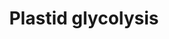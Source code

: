 ---
authors:
- Anwesha
- Eweitz
description: This event has been computationally inferred from an event that has been
  demonstrated in another species.<p>The inference is based on Ensembl Compara orthology
  projection. Briefly, reactions for which all involved PhysicalEntities (in input,
  output and catalyst) have a mapped ortholog or paralog are inferred to the other
  species. High-level events are also inferred for these events to allow for easier
  navigation.<p>Details of projection methods and parameters may be found <a href="/projection.html">here.</a><p>  Source:[http://plantreactome.gramene.org/
  Plant Reactome].
last-edited: 2021-05-26
organisms:
- Zea mays
redirect_from:
- /index.php/Pathway:WP2977
- /instance/WP2977
schema-jsonld:
- '@context': https://schema.org/
  '@id': https://wikipathways.github.io/pathways/WP2977.html
  '@type': Dataset
  creator:
    '@type': Organization
    name: WikiPathways
  description: This event has been computationally inferred from an event that has
    been demonstrated in another species.<p>The inference is based on Ensembl Compara
    orthology projection. Briefly, reactions for which all involved PhysicalEntities
    (in input, output and catalyst) have a mapped ortholog or paralog are inferred
    to the other species. High-level events are also inferred for these events to
    allow for easier navigation.<p>Details of projection methods and parameters may
    be found <a href="/projection.html">here.</a><p>  Source:[http://plantreactome.gramene.org/
    Plant Reactome].
  keywords:
  - GA3P
  - in Oryza sativa)
  - triosephosphate
  - NADP+
  - copied from entity
  - isomerase
  - H+
  - GAPDH complex (name
  - NADPH
  - (LOC_OS09G36450.1)
  - Pi
  - Homologues of
  - 1,3-Bisphospho-D-glycerate
  - DHAP
  license: CC0
  name: Plastid glycolysis
seo: CreativeWork
title: Plastid glycolysis
wpid: WP2977
---